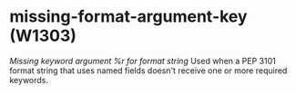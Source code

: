 # missing-format-argument-key (W1303)
*Missing keyword argument %r for format string* Used when a PEP 3101
format string that uses named fields doesn\'t receive one or more
required keywords.
